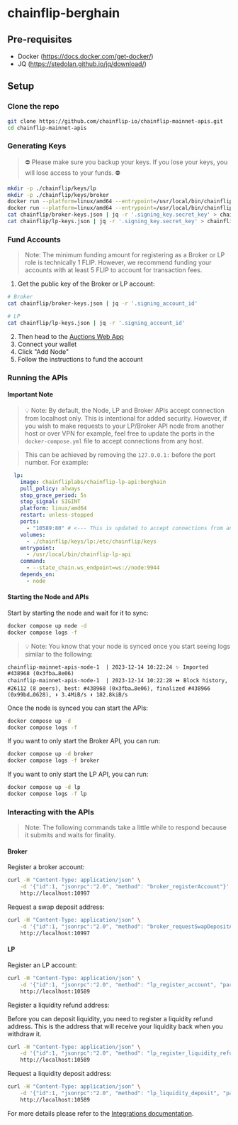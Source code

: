 # chainflip-berghain

## Pre-requisites
- Docker (https://docs.docker.com/get-docker/)
- JQ (https://stedolan.github.io/jq/download/)

## Setup
### Clone the repo

```bash
git clone https://github.com/chainflip-io/chainflip-mainnet-apis.git
cd chainflip-mainnet-apis
```

### Generating Keys

> ⛔️ Please make sure you backup your keys. If you lose your keys, you will lose access to your funds. ⛔️

```bash
mkdir -p ./chainflip/keys/lp
mkdir -p ./chainflip/keys/broker
docker run --platform=linux/amd64 --entrypoint=/usr/local/bin/chainflip-cli chainfliplabs/chainflip-cli:berghain generate-keys --json > chainflip/lp-keys.json
docker run --platform=linux/amd64 --entrypoint=/usr/local/bin/chainflip-cli chainfliplabs/chainflip-cli:berghain generate-keys --json > chainflip/broker-keys.json
cat chainflip/broker-keys.json | jq -r '.signing_key.secret_key' > chainflip/keys/broker/signing_key_file
cat chainflip/lp-keys.json | jq -r '.signing_key.secret_key' > chainflip/keys/lp/signing_key_file
```

### Fund Accounts

> Note: The minimum funding amount for registering as a Broker or LP role is technically 1 FLIP. However, we recommend funding your accounts with at least 5 FLIP to account for transaction fees.

1. Get the public key of the Broker or LP account:

```bash
# Broker
cat chainflip/broker-keys.json | jq -r '.signing_account_id'

# LP
cat chainflip/lp-keys.json | jq -r '.signing_account_id'
```

2. Then head to the [Auctions Web App](https://auctions.chainflip.io/nodes)
3. Connect your wallet
4. Click "Add Node"
5. Follow the instructions to fund the account

### Running the APIs

#### Important Note

> 💡 Note: By default, the Node, LP and Broker APIs accept connection from localhost only. This is intentional for added security. However, if you wish to make requests to your LP/Broker API node from another host or over VPN for example, feel free to update the ports in the `docker-compose.yml` file to accept connections from any host.

> This can be achieved by removing the `127.0.0.1:` before the port number. For example:
```yaml
  lp:
    image: chainfliplabs/chainflip-lp-api:berghain
    pull_policy: always
    stop_grace_period: 5s
    stop_signal: SIGINT
    platform: linux/amd64
    restart: unless-stopped
    ports:
      - "10589:80" # <--- This is updated to accept connections from any host
    volumes:
      - ./chainflip/keys/lp:/etc/chainflip/keys
    entrypoint:
      - /usr/local/bin/chainflip-lp-api
    command:
      - --state_chain.ws_endpoint=ws://node:9944
    depends_on:
      - node
```

#### Starting the Node and APIs
Start by starting the node and wait for it to sync:
```bash
docker compose up node -d
docker compose logs -f
```
> 💡 Note: You know that your node is synced once you start seeing logs similar to the following:

```log
chainflip-mainnet-apis-node-1  | 2023-12-14 10:22:24 ✨ Imported #438968 (0x3fba…8e06)
chainflip-mainnet-apis-node-1  | 2023-12-14 10:22:28 ⏩ Block history, #26112 (8 peers), best: #438968 (0x3fba…8e06), finalized #438966 (0x99bd…0628), ⬇ 3.4MiB/s ⬆ 182.8kiB/s
```

Once the node is synced you can start the APIs:
```bash
docker compose up -d
docker compose logs -f
```

If you want to only start the Broker API, you can run:
```bash
docker compose up -d broker
docker compose logs -f broker
```

If you want to only start the LP API, you can run:
```bash
docker compose up -d lp
docker compose logs -f lp
```

### Interacting with the APIs

> Note: The following commands take a little while to respond because it submits and waits for finality.

#### Broker

Register a broker account:

```bash
curl -H "Content-Type: application/json" \
    -d '{"id":1, "jsonrpc":"2.0", "method": "broker_registerAccount"}' \
    http://localhost:10997
```

Request a swap deposit address:

```bash
curl -H "Content-Type: application/json" \
    -d '{"id":1, "jsonrpc":"2.0", "method": "broker_requestSwapDepositAddress", "params": ["ETH", "FLIP","0xabababababababababababababababababababab", 0]}' \
    http://localhost:10997
```

#### LP

Register an LP account:

```bash
curl -H "Content-Type: application/json" \
    -d '{"id":1, "jsonrpc":"2.0", "method": "lp_register_account", "params": [0]}' \
    http://localhost:10589
```
Register a liquidity refund address:

Before you can deposit liquidity, you need to register a liquidity refund address. This is the address that will receive your liquidity back when you withdraw it.

```bash
curl -H "Content-Type: application/json" \
    -d '{"id":1, "jsonrpc":"2.0", "method": "lp_register_liquidity_refund_address", "params": {"chain": "Ethereum", "address": "0xabababababababababababababababababababab"}}' \
    http://localhost:10589

```

Request a liquidity deposit address:

```bash
curl -H "Content-Type: application/json" \
    -d '{"id":1, "jsonrpc":"2.0", "method": "lp_liquidity_deposit", "params": ["ETH"]}' \
    http://localhost:10589
```

For more details please refer to the [Integrations documentation](https://docs.chainflip.io/integration/liquidity-provision/lp-api).
